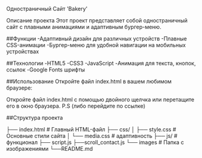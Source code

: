 Одностраничный Сайт 'Bakery'

Описание проекта
Этот проект представляет собой одностраничный сайт с плавными анимациями и адаптивным бургер-меню.

##Функции
-Адаптивный дизайн для различных устройств
-Плавные CSS-анимации
-Бургер-меню для удобной навигации на мобильных устройствах

##Технологии
-HTML5
-CSS3
-JavaScript
-Анимация для текста, кнопок, ссылок
-Google Fonts шрифты

##Использование
Откройте файл index.html в вашем любимом браузере:

Откройте файл index.html с помощью двойного щелчка или перетащите его в окно браузера.
P.S (либо перейдите по ссылке)

##Структура проекта

├── index.html         # Главный HTML-файл
├── css/
│   ├── style.css     # Основные стили сайта
│   └── media.css    # адаптивность
├── js/            # функционал
    ├── script.js
    ├──scroll_contact.js
└── images # Папка с изображениями
└──README.md   
